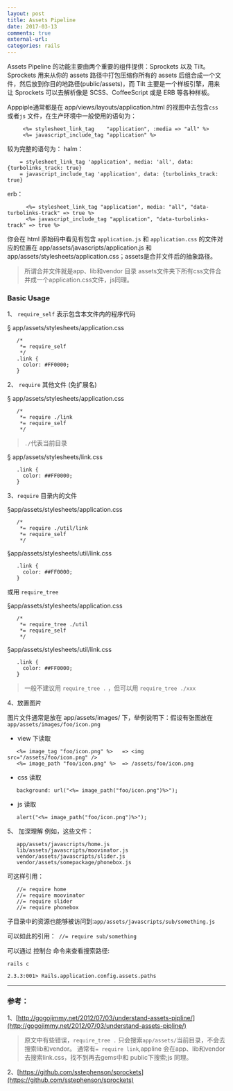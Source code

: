 ```yaml
---
layout: post 
title: Assets Pipeline 
date: 2017-03-13
comments: true
external-url:
categories: rails
---
```



Assets Pipeline 的功能主要由两个重要的组件提供：Sprockets 以及 Tilt。Sprockets 用来从你的 assets 路径中打包压缩你所有的 assets 后组合成一个文件，然后放到你目的地路径(public/assets)，而 Tilt 主要是一个样板引擎，用来让 Sprockets 可以去解析像是 SCSS、CoffeeScript 或是 ERB 等各种样板。
  
Apppiple通常都是在 app/views/layouts/application.html 的视图中去包含`css` 或者`js` 文件，在生产环境中一般使用的语句为：

```erb
     <%= stylesheet_link_tag    "application", :media => "all" %>
     <%= javascript_include_tag "application" %>
```
较为完整的语句为：
halm：
```halm
    = stylesheet_link_tag 'application', media: 'all', data: {turbolinks_track: true}
    = javascript_include_tag 'application', data: {turbolinks_track: true}
```
erb：
```erb
      <%= stylesheet_link_tag "application", media: "all", "data-turbolinks-track" => true %>
      <%= javascript_include_tag "application", "data-turbolinks-track" => true %>
```
你会在 html 原始码中看见有包含 `application.js` 和 `application.css` 的文件对应的位置在 app/assets/javascripts/application.js 和 app/assets/stylesheets/application.css；assets是合并文件后的抽象路径。
>所谓合并文件就是app、lib和vendor 目录 assets文件夹下所有css文件合并成一个application.css文件，js同理。
 


###  Basic Usage

 1、 `require_self` 表示包含本文件内的程序代码

  &#167; app/assets/stylesheets/application.css

```
   /*
    *= require_self
    */
   .link {
     color: #FF0000;
   }
```
2、 `require` 其他文件 (免扩展名)

&#167; app/assets/stylesheets/application.css

```
   /*
    *= require ./link
    *= require_self
    */
```
>`./`代表当前目录

&#167; app/assets/stylesheets/link.css

```
   .link {
     color: ##FF0000;
   }
```
3、`require` 目录内的文件

&#167;app/assets/stylesheets/application.css

```
   /*
    *= require ./util/link
    *= require_self
    */
```
&#167;app/assets/stylesheets/util/link.css

```
   .link {
     color: ##FF0000;
   }
```
或用 `require_tree`

&#167;app/assets/stylesheets/application.css

```
   /*
    *= require_tree ./util
    *= require_self
    */
```
&#167;app/assets/stylesheets/util/link.css

```
   .link {
     color: ##FF0000;
   }
```
  > 一般不建议用 `require_tree .` ，但可以用 `require_tree ./xxx`  


4、放置图片

   图片文件通常是放在 app/assets/images/ 下，举例说明下：假设有张图放在`app/assets/images/foo/icon.png`

- view 下读取

```
   <%= image_tag "foo/icon.png" %>   => <img src="/assets/foo/icon.png" />
   <%= image_path "foo/icon.png" %>  => /assets/foo/icon.png
```
- css 读取

```
   background: url("<%= image_path("foo/icon.png")%>");
```

- js 读取

```
   alert("<%= image_path("foo/icon.png")%>");
```

5、 加深理解
例如，这些文件：

```
   app/assets/javascripts/home.js
   lib/assets/javascripts/moovinator.js
   vendor/assets/javascripts/slider.js
   vendor/assets/somepackage/phonebox.js
```
可这样引用：

```
   //= require home
   //= require moovinator
   //= require slider
   //= require phonebox
```
子目录中的资源也能够被访问到:`app/assets/javascripts/sub/something.js`

可以如此的引用：` //= require sub/something`

可以通过 控制台 命令来查看搜索路径:
```
rails c

2.3.3:001> Rails.application.config.assets.paths

``` 

<hr>

### 参考：
1、[http://gogojimmy.net/2012/07/03/understand-assets-pipline/](http://gogojimmy.net/2012/07/03/understand-assets-pipline/)
>原文中有些错误，`require_tree .` 只会搜索`app/assets/`当前目录，不会去搜索lib和vendor。
 通常有`= require link`,appline 会在app、lib和vendor 去搜索link.css，找不到再去gems中和
public下搜索;js 同理。

2、[https://github.com/sstephenson/sprockets](https://github.com/sstephenson/sprockets)



